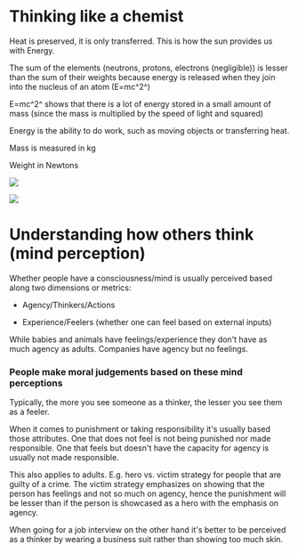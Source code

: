 Thinking like a chemist
=======================

Heat is preserved, it is only transferred. This is how the sun provides
us with Energy.

The sum of the elements (neutrons, protons, electrons (negligible)) is
lesser than the sum of their weights because energy is released when
they join into the nucleus of an atom (E=mc^2^)

E=mc^2^ shows that there is a lot of energy stored in a small amount of
mass (since the mass is multiplied by the speed of light and squared)

Energy is the ability to do work, such as moving objects or transferring
heat.

Mass is measured in kg

Weight in Newtons

![](../media_Reasoning_across_the_disciplines/media/image1.png)

![](../media_Reasoning_across_the_disciplines/media/image2.png)

Understanding how others think (mind perception)
================================================

Whether people have a consciousness/mind is usually perceived based
along two dimensions or metrics:

-   Agency/Thinkers/Actions

-   Experience/Feelers (whether one can feel based on external inputs)

While babies and animals have feelings/experience they don't have as
much agency as adults. Companies have agency but no feelings.

### People make moral judgements based on these mind perceptions

Typically, the more you see someone as a thinker, the lesser you see
them as a feeler.

When it comes to punishment or taking responsibility it's usually based
those attributes. One that does not feel is not being punished nor made
responsible. One that feels but doesn't have the capacity for agency is
usually not made responsible.

This also applies to adults. E.g. hero vs. victim strategy for people
that are guilty of a crime. The victim strategy emphasizes on showing
that the person has feelings and not so much on agency, hence the
punishment will be lesser than if the person is showcased as a hero with
the emphasis on agency.

When going for a job interview on the other hand it's better to be
perceived as a thinker by wearing a business suit rather than showing
too much skin.
